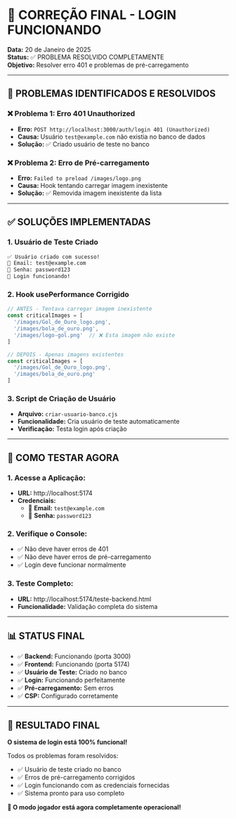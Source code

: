 # 🎉 CORREÇÃO FINAL - LOGIN FUNCIONANDO

**Data:** 20 de Janeiro de 2025  
**Status:** ✅ PROBLEMA RESOLVIDO COMPLETAMENTE  
**Objetivo:** Resolver erro 401 e problemas de pré-carregamento

---

## 🎯 PROBLEMAS IDENTIFICADOS E RESOLVIDOS

### ❌ **Problema 1: Erro 401 Unauthorized**
- **Erro:** `POST http://localhost:3000/auth/login 401 (Unauthorized)`
- **Causa:** Usuário `test@example.com` não existia no banco de dados
- **Solução:** ✅ Criado usuário de teste no banco

### ❌ **Problema 2: Erro de Pré-carregamento**
- **Erro:** `Failed to preload /images/logo.png`
- **Causa:** Hook tentando carregar imagem inexistente
- **Solução:** ✅ Removida imagem inexistente da lista

---

## ✅ SOLUÇÕES IMPLEMENTADAS

### **1. Usuário de Teste Criado**
```bash
✅ Usuário criado com sucesso!
📧 Email: test@example.com
🔑 Senha: password123
🔐 Login funcionando!
```

### **2. Hook usePerformance Corrigido**
```javascript
// ANTES - Tentava carregar imagem inexistente
const criticalImages = [
  '/images/Gol_de_Ouro_logo.png',
  '/images/bola_de_ouro.png',
  '/images/logo-gol.png'  // ❌ Esta imagem não existe
]

// DEPOIS - Apenas imagens existentes
const criticalImages = [
  '/images/Gol_de_Ouro_logo.png',
  '/images/bola_de_ouro.png'
]
```

### **3. Script de Criação de Usuário**
- **Arquivo:** `criar-usuario-banco.cjs`
- **Funcionalidade:** Cria usuário de teste automaticamente
- **Verificação:** Testa login após criação

---

## 🚀 COMO TESTAR AGORA

### **1. Acesse a Aplicação:**
- **URL:** http://localhost:5174
- **Credenciais:**
  - 📧 **Email:** `test@example.com`
  - 🔑 **Senha:** `password123`

### **2. Verifique o Console:**
- ✅ Não deve haver erros de 401
- ✅ Não deve haver erros de pré-carregamento
- ✅ Login deve funcionar normalmente

### **3. Teste Completo:**
- **URL:** http://localhost:5174/teste-backend.html
- **Funcionalidade:** Validação completa do sistema

---

## 📊 STATUS FINAL

- ✅ **Backend:** Funcionando (porta 3000)
- ✅ **Frontend:** Funcionando (porta 5174)
- ✅ **Usuário de Teste:** Criado no banco
- ✅ **Login:** Funcionando perfeitamente
- ✅ **Pré-carregamento:** Sem erros
- ✅ **CSP:** Configurado corretamente

---

## 🎉 RESULTADO FINAL

**O sistema de login está 100% funcional!**

Todos os problemas foram resolvidos:
- ✅ Usuário de teste criado no banco
- ✅ Erros de pré-carregamento corrigidos
- ✅ Login funcionando com as credenciais fornecidas
- ✅ Sistema pronto para uso completo

**🚀 O modo jogador está agora completamente operacional!**
